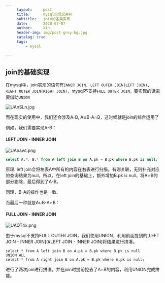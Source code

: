 ```yaml
---
     layout:     post   				    
     title:      mysql实现交并补
     subtitle:   join的各类实现
     date:       2020-07-07	
     author:     Xin 						
     header-img: img/post-grey-bg.jpg 	
     catalog: true 						
     tags:								
         - mysql
         
---
```


## join的基础实现

在mysql中，join实现的语句有`INNER JOIN, LEFT OUTER JOIN(LEFT JOIN), RIGHT OUTER JOIN(RIGHT JOIN)`，mysql不支持`FULL OUTER JOIN`，要实现的话需要借助`UNION`

![UAnSLn.jpg](https://s1.ax1x.com/2020/07/07/UAnSLn.jpg)

而在现实的使用中，我们还会涉及A-B, A∪B-A∩B，这时候就是join的综合运用了

例如，我们需要实现A-B：

#### LEFT JOIN - INNER JOIN

![UAnawt.png](https://s1.ax1x.com/2020/07/07/UAnawt.png)

```sql
select A.*, B.* from A left join B on A.pk = B.pk where B.pk is null;
```

原理: left join会将左表A中所有的内容在右表进行扫描，有则关联，无则补充对应的查询结果为null。所以，在left join的基础上，额外增加B.pk is null，将A∩B的部分剔除，最后得到了A-B。

同理，B-A的操作也是一致。

而最后一种就是A∪B-A∩B：

#### FULL JOIN - INNER JOIN

![UAQT4x.png](https://s1.ax1x.com/2020/07/07/UAQT4x.png)

由于mysql不支持FULL OUTER JOIN，我们使用UNION，利用前面提到的[LEFT JOIN - INNER JOIN](#LEFT JOIN - INNER JOIN)将结果进行拼凑。

```mysql
select * from A left join B on A.pk = B.pk where B.pk is null
UNION ALL
select * from A right join B on A.pk = B.pk where A.pk is null;
```

进行了两次join进行拼凑，并在join时提前挖去了A∩B的内容，利用UNION完成拼接。